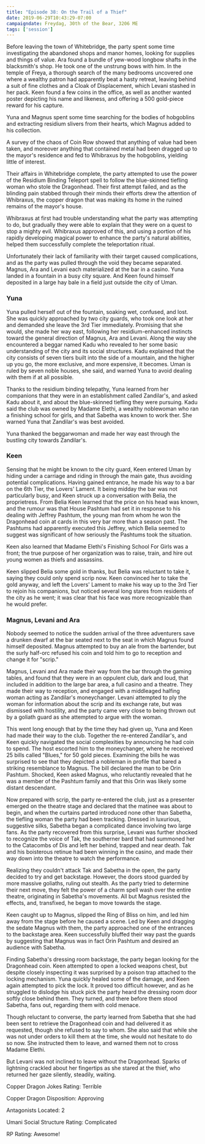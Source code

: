 ```yaml
---
title: "Episode 38: On the Trail of a Thief"
date: 2019-06-29T10:43:29-07:00
campaigndate: Freydag, 30th of the Bear, 3206 ME
tags: ['session']
---
```


Before leaving the town of Whitebridge, the party spent some time investigating the abandoned shops
and manor homes, looking for supplies and things of value. Ara found a bundle of yew-wood longbow
shafts in the blacksmith's shop. He took one of the unstrung bows with him. In the temple of Freya,
a thorough search of the many bedrooms uncovered one where a wealthy patron had apparently beat a
hasty retreat, leaving behind a suit of fine clothes and a Cloak of Displacement, which Levani
stashed in her pack. Keen found a few coins in the office, as well as another wanted poster
depicting his name and likeness, and offering a 500 gold-piece reward for his capture.

Yuna and Magnus spent some time searching for the bodies of hobgoblins and extracting residium
slivers from their hearts, which Magnus added to his collection.

A survey of the chaos of Coin Row showed that anything of value had been taken, and moreover
anything that contained metal had been dragged up to the mayor's residence and fed to Whibraxus by
the hobgoblins, yielding little of interest.

Their affairs in Whitebridge complete, the party attempted to use the power of the Residium Binding
Teleport spell to follow the blue-skinned tiefling woman who stole the Dragonhead. Their first attempt
failed, and as the blinding pain stabbed through their minds their efforts drew the attention of
Whibraxus, the copper dragon that was making its home in the ruined remains of the mayor's house.

Whibraxus at first had trouble understanding what the party was attempting to do, but gradually they
were able to explain that they were on a quest to stop a mighty evil. Whibraxus approved of this,
and using a portion of his rapidly developing magical power to enhance the party's natural
abilities, helped them successfully complete the teleportation ritual.

Unfortunately their lack of familiarity with their target caused complications, and as the party
was pulled through the void they became separated. Magnus, Ara and Levani each materialized at the
bar in a casino. Yuna landed in a fountain in a busy city square. And Keen found himself deposited
in a large hay bale in a field just outside the city of Uman.

### Yuna

Yuna pulled herself out of the fountain, soaking wet, confused, and lost. She was quickly approached
by two city guards, who took one look at her and demanded she leave the 3rd Tier immediately.
Promising that she would, she made her way east, following her residium-enhanced instincts toward
the general direction of Magnus, Ara and Levani. Along the way she encountered a beggar named Kadu
who revealed to her some basic understanding of the city and its social structures. Kadu explained
that the city consists of seven tiers built into the side of a mountain, and the higher up you go,
the more exclusive, and more expensive, it becomes. Uman is ruled by seven noble houses, she said,
and warned Yuna to avoid dealing with them if at all possible.

Thanks to the residium binding telepathy, Yuna learned from her companions that they were in an
establishment called Zandilar's, and asked Kadu about it, and about the blue-skinned tiefling they
were pursuing. Kadu said the club was owned by Madame Elethi, a wealthy noblewoman who ran a
finishing school for girls, and that Sabetha was known to work ther. She warned Yuna that
Zandilar's was best avoided.

Yuna thanked the beggarwoman and made her way east through the bustling city towards Zandilar's.

### Keen

Sensing that he might be known to the city guard, Keen entered Uman by hiding under a carriage and
riding in through the main gate, thus avoiding potential complications. Having gained entrance, he
made his way to a bar on the 6th Tier, the Lovers' Lament. It being midday the bar was not
particularly busy, and Keen struck up a conversation with Belia, the proprietress. From Belia Keen
learned that the price on his head was known, and the rumour was that House Pashtum had set it in
response to his dealing with Jeffrey Pashtum, the young man from whom he won the Dragonhead coin at
cards in this very bar more than a season past. The Pashtums had apparently executed this Jeffrey,
which Belia seemed to suggest was significant of how seriously the Pashtums took the situation.

Keen also learned that Madame Elethi's Finishing School For Girls was a front; the true purpose of
her organization was to raise, train, and hire out young women as thiefs and assassins.

Keen slipped Belia some gold in thanks, but Belia was reluctant to take it, saying they could only
spend scrip now. Keen convinced her to take the gold anyway, and left the Lovers' Lament to make his
way up to the 3rd Tier to rejoin his companions, but noticed several long stares from residents of
the city as he went; it was clear that his face was more recognizable than he would prefer.

### Magnus, Levani and Ara

Nobody seemed to notice the sudden arrival of the three adventurers save a drunken dwarf at the bar
seated next to the seat in which Magnus found himself deposited. Magnus attempted to buy an ale from
the bartender, but the surly half-orc refused his coin and told him to go to reception and change it
for "scrip."

Magnus, Levani and Ara made their way from the bar through the gaming tables, and found that they
were in an oppulent club, dark and loud, that included in addition to the large bar area, a full
casino and a theatre. They made their way to reception, and engaged with a middleaged halfing woman
acting as Zandilar's moneychanger. Levani attempted to ply the woman for information about the scrip
and its exchange rate, but was dismissed with hostility, and the party came very close to being
thrown out by a goliath guard as she attempted to argue with the woman.

This went long enough that by the time they had given up, Yuna and Keen had made their way to the
club. Together the re-entered Zandilar's, and Keen quickly navigated the social complexities by
announcing he had coin to spend. The host escorted him to the moneychanger, where he received 25
bills called "Blues," for 50 gold pieces. Examining the bills he was surprised to see that they
depicted a nobleman in profile that bared a striking resemblance to Magnus. The bill declared the
man to be Orin Pashtum. Shocked, Keen asked Magnus, who reluctantly revealed that he was a member of
the Pashtum family and that this Orin was likely some distant descendant. 

Now prepared with scrip, the party re-entered the club, just as a presenter emerged on the theatre
stage and declared that the matinee was about to begin, and when the curtains parted introduced none
other than Sabetha, the tiefling woman the party had been tracking. Dressed in luxurious, suggestive
silks, Sabetha began a complicated dance involving two large fans. As the party recovered from this
surprise, Levani was further shocked to recognize the voice of Tak, the southerner bard that had
summoned her to the Catacombs of Dis and left her behind, trapped and near death. Tak and his
boisterous retinue had been winning in the casino, and made their way down into the theatre to watch
the performance.

Realizing they couldn't attack Tak and Sabetha in the open, the party decided to try and get
backstage. However, the doors stood guarded by more massive goliaths, ruling out stealth. As the
party tried to determine their next move, they felt the power of a charm spell wash over the entire
theatre, originating in Sabetha's movements. All but Magnus resisted the effects, and, transfixed,
he began to move towards the stage.

Keen caught up to Magnus, slipped the Ring of Bliss on him, and led him away from the stage before
he caused a scene. Led by Keen and dragging the sedate Magnus with them, the party approached one of
the entrances to the backstage area. Keen successfully bluffed their way past the guards by
suggesting that Magnus was in fact Orin Pashtum and desired an audience with Sabetha. 

Finding Sabetha's dressing room backstage, the party began looking for the Dragonhead coin. Keen
attempted to open a locked weapons chest, but despite closely inspecting it was surprised by a
poison trap attached to the locking mechanism. Yuna quickly healed some of the damage, and Keen
again attempted to pick the lock. It proved too difficult however, and as he struggled to dislodge
his stuck pick the party heard the dressing room door softly close behind them. They turned, and
there before them stood Sabetha, fans out, regarding them with cold menace.

Though reluctant to converse, the party learned from Sabetha that she had been sent to retrieve the
Dragonhead coin and had delivered it as requested, though she refused to say to whom. She also said
that while she was not under orders to kill them at the time, she would not hesitate to do so now.
She instructed them to leave, and warned them not to cross Madame Elethi.

But Levani was not inclined to leave without the Dragonhead. Sparks of lightning crackled about her
fingertips as she stared at the thief, who returned her gaze silently, steadily, waiting.


Copper Dragon Jokes Rating: Terrible

Copper Dragon Disposition: Approving

Antagonists Located: 2

Umani Social Structure Rating: Complicated

RP Rating: Awesome!
